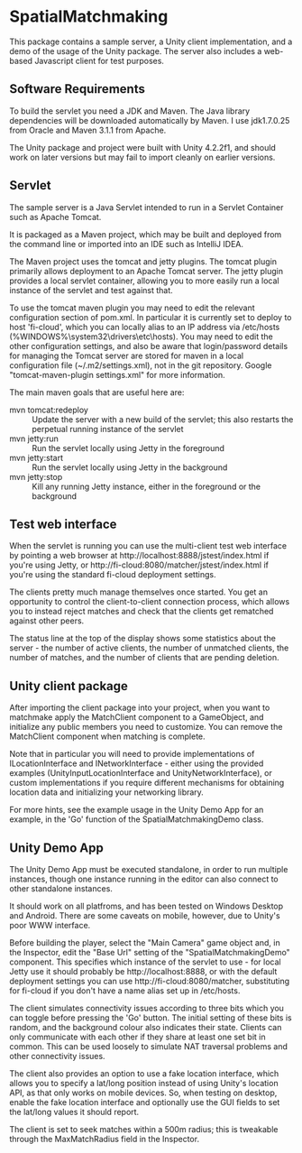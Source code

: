 SpatialMatchmaking
==================

This package contains a sample server, a Unity client implementation, and a demo of the usage of the Unity package. 
The server also includes a web-based Javascript client for test purposes.

Software Requirements
---------------------

To build the servlet you need a JDK and Maven.  The Java library dependencies will be downloaded automatically by 
Maven.  I use jdk1.7.0.25 from Oracle and Maven 3.1.1 from Apache.

The Unity package and project were built with Unity 4.2.2f1, and should work on later versions but may fail to 
import cleanly on earlier versions.

Servlet
-------

The sample server is a Java Servlet intended to run in a Servlet Container such as Apache Tomcat.

It is packaged as a Maven project, which may be built and deployed from the command line or imported into an 
IDE such as IntelliJ IDEA.

The Maven project uses the tomcat and jetty plugins.  The tomcat plugin primarily allows deployment to an Apache 
Tomcat server.  The jetty plugin provides a local servlet container, allowing you to more easily run a local 
instance of the servlet and test against that.

To use the tomcat maven plugin you may need to edit the relevant configuration section of pom.xml.  In particular 
it is currently set to deploy to host 'fi-cloud', which you can locally alias to an IP address via /etc/hosts 
(%WINDOWS%\system32\drivers\etc\hosts).  You may need to edit the other configuration settings, and also be aware 
that login/password details for managing the Tomcat server are stored for maven in a local configuration file 
(~/.m2/settings.xml), not in the git repository.  Google "tomcat-maven-plugin settings.xml" for more information.

The main maven goals that are useful here are:

<dl>
<dt>mvn tomcat:redeploy</dt>
<dd>Update the server with a new build of the servlet; this also restarts the perpetual running instance of the servlet</dd>
<dt>mvn jetty:run</dt>
<dd>Run the servlet locally using Jetty in the foreground</dd>
<dt>mvn jetty:start</dt>
<dd>Run the servlet locally using Jetty in the background</dd>
<dt>mvn jetty:stop</dt>
<dd>Kill any running Jetty instance, either in the foreground or the background</dd>
</dl>

Test web interface
------------------

When the servlet is running you can use the multi-client test web interface by pointing a web browser at 
http://localhost:8888/jstest/index.html if you're using Jetty, or http://fi-cloud:8080/matcher/jstest/index.html 
if you're using the standard fi-cloud deployment settings.

The clients pretty much manage themselves once started.  You get an opportunity to control the client-to-client 
connection process, which allows you to instead reject matches and check that the clients get rematched against
other peers.

The status line at the top of the display shows some statistics about the server - the number of active clients, 
the number of unmatched clients, the number of matches, and the number of clients that are pending deletion.

Unity client package
--------------------

After importing the client package into your project, when you want to matchmake apply the MatchClient component to
a GameObject, and initialize any public members you need to customize.  You can remove the MatchClient component when 
matching is complete.

Note that in particular you will need to provide implementations of ILocationInterface and INetworkInterface - either
using the provided examples (UnityInputLocationInterface and UnityNetworkInterface), or custom implementations if you 
require different mechanisms for obtaining location data and initializing your networking library.

For more hints, see the example usage in the Unity Demo App for an example, in the 'Go' function of the 
SpatialMatchmakingDemo class.

Unity Demo App
--------------

The Unity Demo App must be executed standalone, in order to run multiple instances, though one instance running 
in the editor can also connect to other standalone instances.

It should work on all platfroms, and has been tested on Windows Desktop and Android.  There are some caveats on mobile,
however, due to Unity's poor WWW interface.

Before building the player, select the "Main Camera" game object and, in the Inspector, edit the "Base Url" setting of
the "SpatialMatchmakingDemo" component.  This specifies which instance of the servlet to use - for local Jetty use it 
should probably be http://localhost:8888, or with the default deployment settings you can use http://fi-cloud:8080/matcher, 
substituting for fi-cloud if you don't have a name alias set up in /etc/hosts.

The client simulates connectivity issues according to three bits which you can toggle before pressing the 'Go' button. 
The initial setting of these bits is random, and the background colour also indicates their state.  Clients can only 
communicate with each other if they share at least one set bit in common.  This can be used loosely to simulate NAT 
traversal problems and other connectivity issues.

The client also provides an option to use a fake location interface, which allows you to specify a lat/long position
instead of using Unity's location API, as that only works on mobile devices.  So, when testing on desktop, enable the 
fake location interface and optionally use the GUI fields to set the lat/long values it should report.

The client is set to seek matches within a 500m radius; this is tweakable through the MaxMatchRadius field in the 
Inspector.


